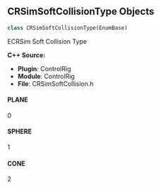 ## CRSimSoftCollisionType Objects

```python
class CRSimSoftCollisionType(EnumBase)
```

ECRSim Soft Collision Type

**C++ Source:**

- **Plugin**: ControlRig
- **Module**: ControlRig
- **File**: CRSimSoftCollision.h

<a id="unreal.CRSimSoftCollisionType.PLANE"></a>

#### PLANE

0

<a id="unreal.CRSimSoftCollisionType.SPHERE"></a>

#### SPHERE

1

<a id="unreal.CRSimSoftCollisionType.CONE"></a>

#### CONE

2

<a id="unreal.CRSimPointForceType"></a>